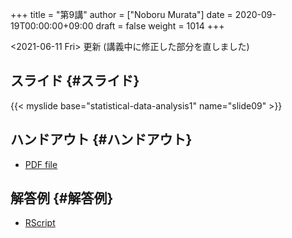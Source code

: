 +++
title = "第9講"
author = ["Noboru Murata"]
date = 2020-09-19T00:00:00+09:00
draft = false
weight = 1014
+++

<span class="timestamp-wrapper"><span class="timestamp">&lt;2021-06-11 Fri&gt; </span></span> 更新 (講義中に修正した部分を直しました)


## スライド {#スライド}

{{< myslide base="statistical-data-analysis1" name="slide09" >}}


## ハンドアウト {#ハンドアウト}

-   [PDF file](https://noboru-murata.github.io/statistical-data-analysis1/pdfs/slide09.pdf)


## 解答例 {#解答例}

-   [RScript](https://noboru-murata.github.io/statistical-data-analysis1/code/slide09.R)